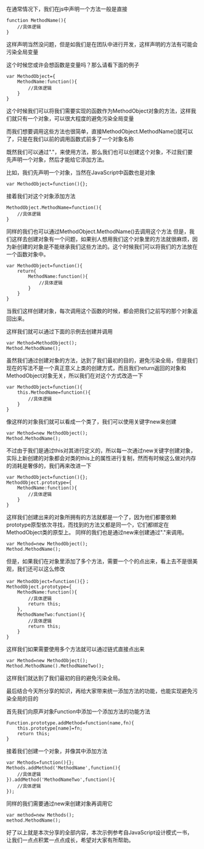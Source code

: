 在通常情况下，我们在js中声明一个方法一般是直接

```
function MethodName(){
    //具体逻辑
}
```

这样声明当然没问题，但是如我们是在团队中进行开发，这样声明的方法有可能会污染全局变量

这个时候您或许会想函数是变量吗？那么请看下面的例子

```
var MethodObject={
    MethodName:function(){
        //具体逻辑
    }
}
```

这个时候我们可以将我们需要实现的函数作为MethodObject对象的方法，这样我们就只有一个对象，可以很大程度的避免污染全局变量

而我们想要调用这些方法也很简单，直接MethodObject.MethodName()就可以了，只是在我们以前的调用函数式前多了一个对象名称

既然我们可以通过"."，来使用方法，那么我们也可以创建这个对象，不过我们要先声明一个对象，然后才能给它添加方法。

比如，我们先声明一个对象，当然在JavaScript中函数也是对象

```
var MethodObject=function(){};
```

接着我们对这个对象添加方法

```
MethodObject.MethodName=function(){
    //具体逻辑
}
```

同样的我们也可以通过MethodObject.MethodName()去调用这个方法
但是，我们这样去创建对象有一个问题，如果别人想用我们这个对象里的方法就很麻烦，因为新创建的对象是不能继承我们这些方法的。这个时候我们可以将我们的方法放在一个函数对象中。

```
var MethodObject=function(){
    return{
        MethodName:function(){
            //具体逻辑
        }
    }
}
```

当我们这样创建对象，每次调用这个函数的时候，都会把我们之前写的那个对象返回出来。

这样我们就可以通过下面的示例去创建并调用

```
var Method=MethodObject();
Method.MethodName();
```

虽然我们通过创建对象的方法，达到了我们最初的目的，避免污染全局，但是我们现在的写法不是一个真正意义上类的创建方式，而且我们return返回的对象和MethodObject对象无关，所以我们在对这个方式改造一下

```
var MethodObject=function(){
    this.MethodName=function(){
        //具体逻辑
    }
}
```

像这样的对象我们就可以看成一个类了，我们可以使用关键字new来创建

```
var Method=new MethodObject();
Method.MethodName();
```

不过由于我们是通过this对其进行定义的，所以每一次通过new关键字创建对象，实际上新创建的对象都会对类的this上的属性进行复制，然而有时候这么做对内存的消耗是奢侈的，我们再来改进一下

```
var MethodObject=function(){};
MethodObject.prototype={
    MethodName:function(){
        //具体逻辑
    }
}
```

这样我们创建出来的对象所拥有的方法就都是一个了，因为他们都要依赖prototype原型依次寻找，而找到的方法又都是同一个，它们都绑定在MethodObject类的原型上。
同样的我们也是通过new来创建通过"."来调用。

```
var Method=new MethodObject();
Method.MethodName();
```

但是，如果我们在对象里添加了多个方法，需要一个个的点出来，看上去不是很美观，我们还可以这么修改

```
var MethodObject=function(){}；
MethodObject.prototype={
    MethodName:function(){
        //具体逻辑
        return this;
    },
    MethodNameTwo:function(){
        //具体逻辑
        return this;
    }
}
```
这样我们如果需要使用多个方法就可以通过链式直接点出来

```
var Method=new MethodObject();
Method.MethodName().MethodNameTwo();
```

这样我们就达到了我们最初的目的避免污染全局。

最后结合今天所分享的知识，再给大家带来统一添加方法的功能，也能实现避免污染全局的目的

首先我们向原声对象Function中添加一个添加方法的功能方法

```
Function.prototype.addMethod=function(name,fn){
    this.prototype[name]=fn;
    return this;
}
```

接着我们创建一个对象，并像其中添加方法

```
var Methods=function(){};
Methods.addMethod('MethodName',function(){
    //具体逻辑
}).addMethod('MethodNameTwo',function(){
    //具体逻辑
});
```

同样的我们需要通过new来创建对象再调用它

```
var method=new Methods();
method.MethodName();
```

好了以上就是本次分享的全部内容，本次示例参考自JavaScript设计模式一书，让我们一点点积累一点点成长，希望对大家有所帮助。

